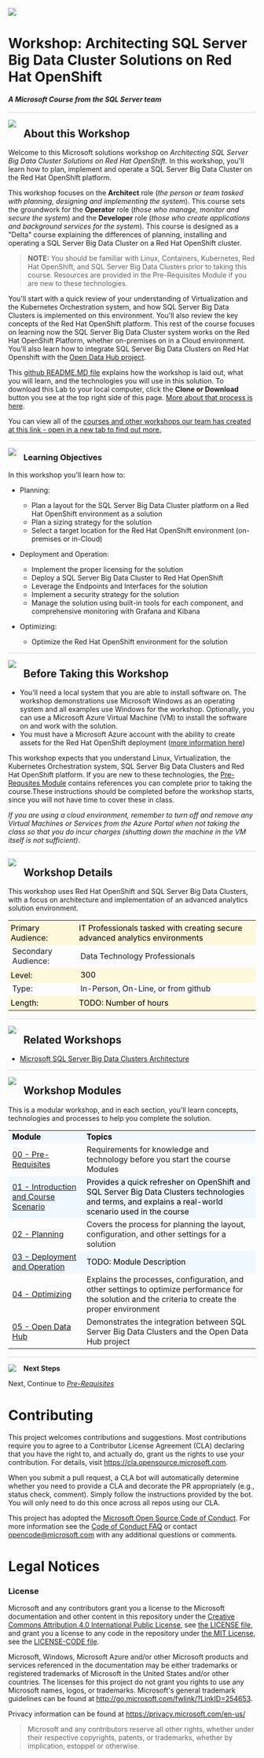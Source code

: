 ![](graphics/microsoftlogo.png)

# Workshop: Architecting SQL Server Big Data Cluster Solutions on Red Hat OpenShift

#### <i>A Microsoft Course from the SQL Server team</i>

<p style="border-bottom: 1px solid lightgrey;"></p>

<img style="float: left; margin: 0px 15px 15px 0px;" src="https://raw.githubusercontent.com/microsoft/sqlworkshops/master/graphics/textbubble.png"> <h2>About this Workshop</h2>

Welcome to this Microsoft solutions workshop on *Architecting SQL Server Big Data Cluster Solutions on Red Hat OpenShift*. In this workshop, you'll learn how to plan, implement and operate a SQL Server Big Data Cluster on the Red Hat OpenShift platform. 

This workshop focuses on the **Architect** role (*the person or team tasked with planning, designing and implementing the system*). This course sets the groundwork for the **Operator** role (*those who manage, monitor and secure the system*) and the **Developer** role (*those who create applications and background services for the system*). This course is designed as a "Delta" course explaining the differences of planning, installing and operating a SQL Server Big Data Cluster on a Red Hat OpenShift cluster. 

> **NOTE:** You should be familiar with Linux, Containers, Kubernetes, Red Hat OpenShift, and SQL Server Big Data Clusters prior to taking this course. Resources are provided in the Pre-Requisites Module if you are new to these technologies. 

You'll start with a quick review of your understanding of Virtualization and the Kubernetes Orchestration system, and how SQL Server Big Data Clusters is implemented on this environment. You'll also review the key concepts of the Red Hat OpenShift platform. This rest of the course focuses on learning now the SQL Server Big Data Cluster system works on the Red Hat OpenShift Platform, whether on-premises on in a Cloud environment. You'll also learn how to integrate SQL Server Big Data Clusters on Red Hat Openshift with the [Open Data Hub project](https://opendatahub.io/). 

This [github README.MD file](https://lab.github.com/githubtraining/introduction-to-github) explains how the workshop is laid out, what you will learn, and the technologies you will use in this solution. To download this Lab to your local computer, click the **Clone or Download** button you see at the top right side of this page. [More about that process is here](https://help.github.com/en/github/creating-cloning-and-archiving-repositories/cloning-a-repository). 

You can view all of the [courses and other workshops our team has created at this link - open in a new tab to find out more.](https://microsoft.github.io/sqlworkshops/)

<p style="border-bottom: 1px solid lightgrey;"></p>

<img style="float: left; margin: 0px 15px 15px 0px;" src="https://raw.githubusercontent.com/microsoft/sqlworkshops/master/graphics/checkmark.png"> <h3>Learning Objectives</h3>

In this workshop you'll learn how to:
<br>

- Planning: 
  - Plan a layout for the SQL Server Big Data Cluster platform on a Red Hat OpenShift environment as a solution
  - Plan a sizing strategy for the solution
  - Select a target location for the Red Hat OpenShift environment (on-premises or in-Cloud)

- Deployment  and Operation:
  - Implement the proper licensing for the solution
  - Deploy a SQL Server Big Data Cluster to Red Hat OpenShift
  - Leverage the Endpoints and Interfaces for the solution
  - Implement a security strategy for the solution
  - Manage the solution using built-in tools for each component, and comprehensive monitoring with Grafana and Kibana

- Optimizing: 
  - Optimize the Red Hat OpenShift environment for the solution

<p style="border-bottom: 1px solid lightgrey;"></p>

<img style="float: left; margin: 0px 15px 15px 0px;" src="https://raw.githubusercontent.com/microsoft/sqlworkshops/master/graphics/owl.png"> <h2>Before Taking this Workshop</h2>

 - You'll need a local system that you are able to install software on. The workshop demonstrations use Microsoft Windows as an operating system and all examples use Windows for the workshop. Optionally, you can use a Microsoft Azure Virtual Machine (VM) to install the software on and work with the solution.
- You must have a Microsoft Azure account with the ability to create assets for the Red Hat OpenShift deployment ([more information here](https://azure.microsoft.com/en-us/services/openshift/))

This workshop expects that you understand Linux, Virtualization, the Kubernetes Orchestration system, SQL Server Big Data Clusters and Red Hat OpenShift platform. If you are new to these technologies, the [Pre-Requsites Module](https://github.com/microsoft/sqlworkshops-bdconopenshift/blob/main/bdconopenshift/00%20-%20Pre-Requisites.md) contains references you can complete prior to taking the course.These instructions should be completed before the workshop starts, since you will not have time to cover these in class. 

<i>If you are using a cloud environment, remember to turn off and remove any Virtual Machines or Services from the Azure Portal when not taking the class so that you do incur charges (shutting down the machine in the VM itself is not sufficient)</i>.

<p style="border-bottom: 1px solid lightgrey;"></p>

<img style="float: left; margin: 0px 15px 15px 0px;" src="https://raw.githubusercontent.com/microsoft/sqlworkshops/master/graphics/education1.png"> <h2>Workshop Details</h2>

This workshop uses Red Hat OpenShift and SQL Server Big Data Clusters, with a focus on architecture and implementation of an advanced analytics solution environment.

<table style="tr:nth-child(even) {background-color: #f2f2f2;}; text-align: left; display: table; border-collapse: collapse; border-spacing: 5px; border-color: gray;">

  <tr><td style="background-color: Cornsilk; color: black; padding: 5px 5px;">Primary Audience:</td><td style="background-color: Cornsilk; color: black; padding: 5px 5px;">IT Professionals tasked with creating secure advanced analytics environments </td></tr>
  <tr><td>Secondary Audience:</td><td>Data Technology Professionals</td></tr>
  <tr><td style="background-color: Cornsilk; color: black; padding: 5px 5px;">Level: </td><td style="background-color: Cornsilk; color: black; padding: 5px 5px0;">300</td></tr>
  <tr><td>Type:</td><td>In-Person, On-Line, or from github</td></tr>
  <tr><td style="background-color: Cornsilk; color: black; padding: 5px 5px;">Length: </td><td style="background-color: Cornsilk; color: black; padding: 5px 5px;">TODO: Number of hours</td></tr>

</table>

<p style="border-bottom: 1px solid lightgrey;"></p>

<img style="float: left; margin: 0px 15px 15px 0px;" src="https://raw.githubusercontent.com/microsoft/sqlworkshops/master/graphics/pinmap.png"> <h2>Related Workshops</h2>

 - [Microsoft SQL Server Big Data Clusters Architecture](https://github.com/Microsoft/sqlworkshops-bdc)

<p style="border-bottom: 1px solid lightgrey;"></p>

<img style="float: left; margin: 0px 15px 15px 0px;" src="https://raw.githubusercontent.com/microsoft/sqlworkshops/master/graphics/bookpencil.png"> <h2>Workshop Modules</h2>

This is a modular workshop, and in each section, you'll learn concepts, technologies and processes to help you complete the solution.

<table style="tr:nth-child(even) {background-color: #f2f2f2;}; text-align: left; display: table; border-collapse: collapse; border-spacing: 5px; border-color: gray;">

  <tr><td style="background-color: AliceBlue; color: black;"><b>Module</b></td><td style="background-color: AliceBlue; color: black;"><b>Topics</b></td></tr>

  <tr><td><a href="https://github.com/microsoft/sqlworkshops-bdconopenshift/blob/main/bdconopenshift/00%20-%20Pre-Requisites.md" target="_blank">00 - Pre-Requisites </a></td><td> Requirements for knowledge and technology before you start the course Modules</td></tr>
  
  <tr><td style="background-color: AliceBlue; color: black;"><a href="https://github.com/microsoft/sqlworkshops-bdconopenshift/blob/main/bdconopenshift/01%20-%20Introduction.md" target="_blank">01 - Introduction and Course Scenario </a> </td><td td style="background-color: AliceBlue; color: black;"> Provides a quick refresher on OpenShift and SQL Server Big Data Clusters technologies and terms, and explains a real-world scenario used in the course  </td></tr>
  
  <tr><td><a href="https://github.com/microsoft/sqlworkshops-bdconopenshift/blob/main/bdconopenshift/02%20-%20Planning.md" target="_blank">02 - Planning </a></td><td> Covers the process for planning the layout, configuration, and other settings for a solution</td></tr>
  
  <tr><td style="background-color: AliceBlue; color: black;"><a href="https://github.com/microsoft/sqlworkshops-bdconopenshift/blob/main/bdconopenshift/03%20-%20Deployment.md" target="_blank">03 - Deployment and Operation</a> </td><td td style="background-color: AliceBlue; color: black;"> TODO: Module Description</td></tr>  
  
  <tr><td><a href="https://github.com/microsoft/sqlworkshops-bdconopenshift/blob/main/bdconopenshift/04%20-%20Optimization.md" target="_blank">04 - Optimizing </a></td><td> Explains the processes, configuration, and other settings to optimize performance for the solution and the criteria to create the proper environment</td></tr>

  <tr><td><a href="https://github.com/microsoft/sqlworkshops-bdconopenshift/blob/main/bdconopenshift/05%20-%20Open%20Data%20Hub.md" target="_blank">05 - Open Data Hub </a></td><td> Demonstrates the integration between SQL Server Big Data Clusters and the Open Data Hub project</td></tr>

</table>

<p style="border-bottom: 1px solid lightgrey;"></p>

<p><img style="float: left; margin: 0px 15px 15px 0px;" src="https://raw.githubusercontent.com/microsoft/sqlworkshops/master/graphics/geopin.png"><b>Next Steps</b></p>

Next, Continue to <a href="https://github.com/microsoft/sqlworkshops-bdconopenshift/blob/main/bdconopenshift/00%20-%20Pre-Requisites.md" target="_blank"><i> Pre-Requisites</i></a>

# Contributing

This project welcomes contributions and suggestions.  Most contributions require you to agree to a
Contributor License Agreement (CLA) declaring that you have the right to, and actually do, grant us
the rights to use your contribution. For details, visit https://cla.opensource.microsoft.com.

When you submit a pull request, a CLA bot will automatically determine whether you need to provide
a CLA and decorate the PR appropriately (e.g., status check, comment). Simply follow the instructions
provided by the bot. You will only need to do this once across all repos using our CLA.

This project has adopted the [Microsoft Open Source Code of Conduct](https://opensource.microsoft.com/codeofconduct/).
For more information see the [Code of Conduct FAQ](https://opensource.microsoft.com/codeofconduct/faq/) or
contact [opencode@microsoft.com](mailto:opencode@microsoft.com) with any additional questions or comments.

# Legal Notices

### License
Microsoft and any contributors grant you a license to the Microsoft documentation and other content in this repository under the [Creative Commons Attribution 4.0 International Public License](https://creativecommons.org/licenses/by/4.0/legalcode), see [the LICENSE file](https://github.com/MicrosoftDocs/mslearn-tailspin-spacegame-web/blob/master/LICENSE), and grant you a license to any code in the repository under [the MIT License](https://opensource.org/licenses/MIT), see the [LICENSE-CODE file](https://github.com/MicrosoftDocs/mslearn-tailspin-spacegame-web/blob/master/LICENSE-CODE).

Microsoft, Windows, Microsoft Azure and/or other Microsoft products and services referenced in the documentation
may be either trademarks or registered trademarks of Microsoft in the United States and/or other countries.
The licenses for this project do not grant you rights to use any Microsoft names, logos, or trademarks.
Microsoft's general trademark guidelines can be found at http://go.microsoft.com/fwlink/?LinkID=254653.

Privacy information can be found at https://privacy.microsoft.com/en-us/

> Microsoft and any contributors reserve all other rights, whether under their respective copyrights, patents,
or trademarks, whether by implication, estoppel or otherwise.